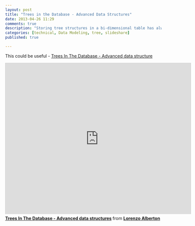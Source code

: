 ```yaml
---
layout: post
title: "Trees in the Database - Advanced Data Structures"
date: 2013-04-26 11:29
comments: true
description: "Storing tree structures in a bi-dimensional table has always been problematic. The simplest tree models are usually quite inefficient, while more complex ones aren't necessarily better. This talk briefly goes through the most used models (adjacency list, materialized path, nested sets) and introduce some more advanced ones belonging to the nested intervals family (Farey algorithm, Continued Fractions, and other encodings). The advantages and pitfalls of each model, some proprietary solutions (e.g. Oracle's CONNECT BY) and one of the SQL Standard's upcoming features, Common Table Expressions are described."
categories: [technical, Data Modeling, tree, slideshare]
published: true

---
```


This could be useful - [Trees In The Database - Advanced data structure](http://www.slideshare.net/quipo/trees-in-the-database-advanced-data-structures)

<iframe src="http://www.slideshare.net/slideshow/embed_code/1599248?rel=0" width="597" height="486" frameborder="0" marginwidth="0" marginheight="0" scrolling="no" style="border:1px solid #CCC;border-width:1px 1px 0;margin-bottom:5px" allowfullscreen webkitallowfullscreen mozallowfullscreen> </iframe> <div style="margin-bottom:5px"> <strong> <a href="http://www.slideshare.net/quipo/trees-in-the-database-advanced-data-structures" title="Trees In The Database - Advanced data structures" target="_blank">Trees In The Database - Advanced data structures</a> </strong> from <strong><a href="http://www.slideshare.net/quipo" target="_blank">Lorenzo Alberton</a></strong> </div>

